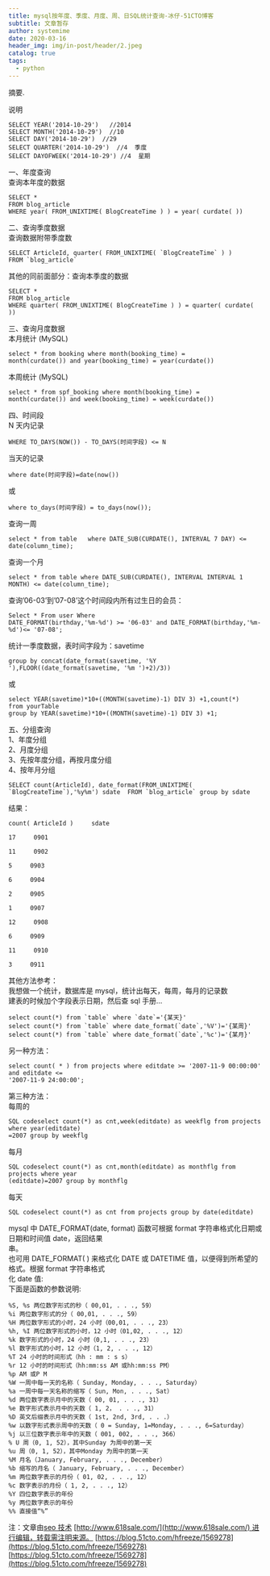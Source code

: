 ```yaml
---
title: mysql按年度、季度、月度、周、日SQL统计查询-冰仔-51CTO博客
subtitle: 文章暂存
author: systemime
date: 2020-03-16
header_img: img/in-post/header/2.jpeg
catalog: true
tags:
  - python
---
```

摘要.

<!-- more -->
说明

    SELECT YEAR('2014-10-29')   //2014
    SELECT MONTH('2014-10-29')  //10
    SELECT DAY('2014-10-29')  //29
    SELECT QUARTER('2014-10-29')  //4  季度
    SELECT DAYOFWEEK('2014-10-29') //4  星期

一、年度查询  
查询本年度的数据

    SELECT *
    FROM blog_article
    WHERE year( FROM_UNIXTIME( BlogCreateTime ) ) = year( curdate( ))

二、查询季度数据  
查询数据附带季度数

    SELECT ArticleId, quarter( FROM_UNIXTIME( `BlogCreateTime` ) )
    FROM `blog_article`

其他的同前面部分：查询本季度的数据

    SELECT *
    FROM blog_article
    WHERE quarter( FROM_UNIXTIME( BlogCreateTime ) ) = quarter( curdate( ))

三、查询月度数据  
本月统计 (MySQL)

    select * from booking where month(booking_time) =
    month(curdate()) and year(booking_time) = year(curdate())

本周统计 (MySQL)

    select * from spf_booking where month(booking_time) =
    month(curdate()) and week(booking_time) = week(curdate())

四、时间段  
N 天内记录

    WHERE TO_DAYS(NOW()) - TO_DAYS(时间字段) <= N

当天的记录

    where date(时间字段)=date(now())

或

    where to_days(时间字段) = to_days(now());

查询一周

    select * from table   where DATE_SUB(CURDATE(), INTERVAL 7 DAY) <= date(column_time);

查询一个月

    select * from table where DATE_SUB(CURDATE(), INTERVAL INTERVAL 1 MONTH) <= date(column_time);

查询’06-03’到’07-08’这个时间段内所有过生日的会员：

    Select * From user Where
    DATE_FORMAT(birthday,'%m-%d') >= '06-03' and DATE_FORMAT(birthday,'%m-%d')<= '07-08';

统计一季度数据，表时间字段为：savetime

    group by concat(date_format(savetime, '%Y '),FLOOR((date_format(savetime, '%m ')+2)/3))

或

    select YEAR(savetime)*10+((MONTH(savetime)-1) DIV 3) +1,count(*)
    from yourTable
    group by YEAR(savetime)*10+((MONTH(savetime)-1) DIV 3) +1;

五、分组查询  
1、年度分组  
2、月度分组  
3、先按年度分组，再按月度分组  
4、按年月分组

    SELECT count(ArticleId), date_format(FROM_UNIXTIME( `BlogCreateTime`),'%y%m') sdate  FROM `blog_article` group by sdate

结果：

    count( ArticleId )     sdate

    17     0901

    11     0902

    5     0903

    6     0904

    2     0905

    1     0907

    12     0908

    6     0909

    11     0910

    3     0911

其他方法参考：  
我想做一个统计，数据库是 mysql，统计出每天，每周，每月的记录数  
建表的时候加个字段表示日期，然后查 sql 手册…

    select count(*) from `table` where `date`='{某天}'
    select count(*) from `table` where date_format(`date`,'%V')='{某周}'
    select count(*) from `table` where date_format(`date`,'%c')='{某月}'

另一种方法：

    select count( * ) from projects where editdate >= '2007-11-9 00:00:00' and editdate <=
    '2007-11-9 24:00:00';

第三种方法：  
每周的

    SQL codeselect count(*) as cnt,week(editdate) as weekflg from projects where year(editdate)
    =2007 group by weekflg

每月

    SQL codeselect count(*) as cnt,month(editdate) as monthflg from projects where year
    (editdate)=2007 group by monthflg

每天

    SQL codeselect count(*) as cnt from projects group by date(editdate)

mysql 中 DATE_FORMAT(date, format) 函数可根据 format 字符串格式化日期或日期和时间值 date，返回结果  
串。  
也可用 DATE_FORMAT( ) 来格式化 DATE 或 DATETIME 值，以便得到所希望的格式。根据 format 字符串格式  
化 date 值:  
下面是函数的参数说明:

    %S, %s 两位数字形式的秒（ 00,01, . . ., 59）
    %i 两位数字形式的分（ 00,01, . . ., 59）
    %H 两位数字形式的小时，24 小时（00,01, . . ., 23）
    %h, %I 两位数字形式的小时，12 小时（01,02, . . ., 12）
    %k 数字形式的小时，24 小时（0,1, . . ., 23）
    %l 数字形式的小时，12 小时（1, 2, . . ., 12）
    %T 24 小时的时间形式（hh : mm : s s）
    %r 12 小时的时间形式（hh:mm:ss AM 或hh:mm:ss PM）
    %p AM 或P M
    %W 一周中每一天的名称（ Sunday, Monday, . . ., Saturday）
    %a 一周中每一天名称的缩写（ Sun, Mon, . . ., Sat）
    %d 两位数字表示月中的天数（ 00, 01, . . ., 31）
    %e 数字形式表示月中的天数（ 1, 2， . . ., 31）
    %D 英文后缀表示月中的天数（ 1st, 2nd, 3rd, . . .）
    %w 以数字形式表示周中的天数（ 0 = Sunday, 1=Monday, . . ., 6=Saturday）
    %j 以三位数字表示年中的天数（ 001, 002, . . ., 366）
    % U 周（0, 1, 52），其中Sunday 为周中的第一天
    %u 周（0, 1, 52），其中Monday 为周中的第一天
    %M 月名（January, February, . . ., December）
    %b 缩写的月名（ January, February, . . ., December）
    %m 两位数字表示的月份（ 01, 02, . . ., 12）
    %c 数字表示的月份（ 1, 2, . . ., 12）
    %Y 四位数字表示的年份
    %y 两位数字表示的年份
    %% 直接值“%”

注：文章由[seo 技术](http://www.618sale.com/) [http://www.618sale.com/](http://www.618sale.com/) 进行编辑，转载需注明来源。 
 [https://blog.51cto.com/hfreeze/1569278](https://blog.51cto.com/hfreeze/1569278) 
 [https://blog.51cto.com/hfreeze/1569278](https://blog.51cto.com/hfreeze/1569278)
